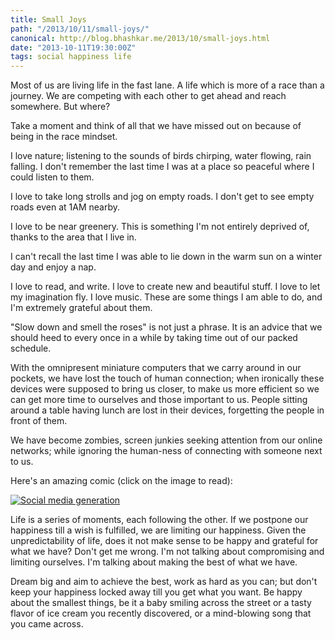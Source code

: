 ```yaml
---
title: Small Joys
path: "/2013/10/11/small-joys/"
canonical: http://blog.bhashkar.me/2013/10/small-joys.html
date: "2013-10-11T19:30:00Z"
tags: social happiness life
---
```


Most of us are living life in the fast lane. A life which is more of a race than a journey. We are competing with each other to get ahead and reach somewhere. But where?

Take a moment and think of all that we have missed out on because of being in the race mindset.<span class="more"></span>

I love nature; listening to the sounds of birds chirping, water flowing, rain falling. I don't remember the last time I was at a place so peaceful where I could listen to them.

I love to take long strolls and jog on empty roads. I don't get to see empty roads even at 1AM nearby.

I love to be near greenery. This is something I'm not entirely deprived of, thanks to the area that I live in.

I can't recall the last time I was able to lie down in the warm sun on a winter day and enjoy a nap.

I love to read, and write. I love to create new and beautiful stuff. I love to let my imagination fly. I love music. These are some things I am able to do, and I'm extremely grateful about them.

"Slow down and smell the roses" is not just a phrase. It is an advice that we should heed to every once in a while by taking time out of our packed schedule.

With the omnipresent miniature computers that we carry around in our pockets, we have lost the touch of human connection; when ironically these devices were supposed to bring us closer, to make us more efficient so we can get more time to ourselves and those important to us. People sitting around a table having lunch are lost in their devices, forgetting the people in front of them.

We have become zombies, screen junkies seeking attention from our online networks; while ignoring the human-ness of connecting with someone next to us.

Here's an amazing comic (click on the image to read):

<a href="http://zenpencils.com/comic/129-marc-maron-the-social-media-generation/" target="_blank">![Social media generation](http://i.imgur.com/LFdNa3R.jpg)</a>

Life is a series of moments, each following the other. If we postpone our happiness till a wish is fulfilled, we are limiting our happiness. Given the unpredictability of life, does it not make sense to be happy and grateful for what we have? Don't get me wrong. I'm not talking about compromising and limiting ourselves. I'm talking about making the best of what we have.

Dream big and aim to achieve the best, work as hard as you can; but don't keep your happiness locked away till you get what you want. Be happy about the smallest things, be it a baby smiling across the street or a tasty flavor of ice cream you recently discovered, or a mind-blowing song that you came across.